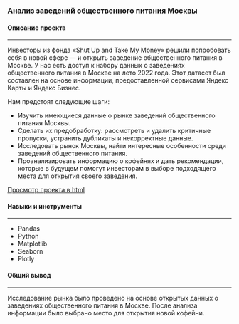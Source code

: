 ### Анализ заведений общественного питания Москвы
#### Описание проекта
---
Инвесторы из фонда «Shut Up and Take My Money» решили попробовать себя в новой сфере — и открыть заведение общественного питания в Москве.
У нас есть доступ к набору данных о заведениях общественного питания в Москве на лето 2022 года. Этот датасет был составлен на основе информации, предоставленной сервисами Яндекс Карты и Яндекс Бизнес.

Нам предстоят следующие шаги:
- Изучить имеющиеся данные о рынке заведений общественного питания Москвы.
- Сделать их предобработку: рассмотреть и удалить критичные пропуски, устранить дубликаты и некорректные данные.
- Исследовать рынок Москвы, найти интересные особенности среди заведений общественного питания.
- Проанализировать информацию о кофейнях и дать рекомендации, которые в будущем помогут инвесторам в выборе подходящего места для открытия своего заведения.
 
[Просмотр проекта в html](https://rusetska.github.io/Portfolio/catering_in_moscow/catering_in_moscow.html)
#### Навыки и инструменты
---
- Pandas
- Python
- Matplotlib
- Seaborn
- Plotly

#### Общий вывод
---
Исследование рынка было проведено на основе открытых данных о заведениях общественного питания в Москве. После анализа информации было выбрано место для открытия новой кофейни.
